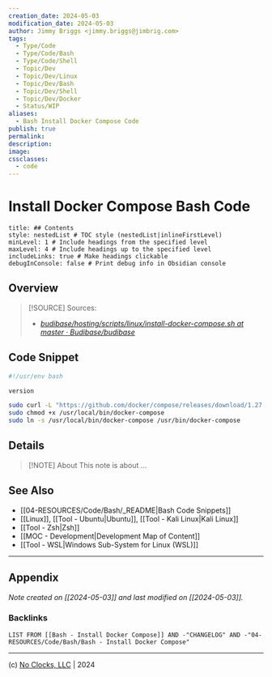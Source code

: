 ```yaml
---
creation_date: 2024-05-03
modification_date: 2024-05-03
author: Jimmy Briggs <jimmy.briggs@jimbrig.com>
tags:
  - Type/Code
  - Type/Code/Bash
  - Type/Code/Shell
  - Topic/Dev
  - Topic/Dev/Linux
  - Topic/Dev/Bash
  - Topic/Dev/Shell
  - Topic/Dev/Docker
  - Status/WIP
aliases:
  - Bash Install Docker Compose Code
publish: true
permalink:
description:
image:
cssclasses:
  - code
---
```


# Install Docker Compose Bash Code

```table-of-contents
title: ## Contents 
style: nestedList # TOC style (nestedList|inlineFirstLevel)
minLevel: 1 # Include headings from the specified level
maxLevel: 4 # Include headings up to the specified level
includeLinks: true # Make headings clickable
debugInConsole: false # Print debug info in Obsidian console
```

## Overview

> [!SOURCE] Sources:
> - *[budibase/hosting/scripts/linux/install-docker-compose.sh at master · Budibase/budibase](https://github.com/Budibase/budibase/blob/master/hosting/scripts/linux/install-docker-compose.sh)*

## Code Snippet

```bash
#!/usr/env bash

version 

sudo curl -L "https://github.com/docker/compose/releases/download/1.27.4/docker-compose-$(uname -s)-$(uname -m)" -o /usr/local/bin/docker-compose
sudo chmod +x /usr/local/bin/docker-compose
sudo ln -s /usr/local/bin/docker-compose /usr/bin/docker-compose
```

## Details

> [!NOTE] About
> This note is about ...

## See Also

- [[04-RESOURCES/Code/Bash/_README|Bash Code Snippets]]
- [[Linux]], [[Tool - Ubuntu|Ubuntu]], [[Tool - Kali Linux|Kali Linux]]
- [[Tool - Zsh|Zsh]]
- [[MOC - Development|Development Map of Content]]
- [[Tool - WSL|Windows Sub-System for Linux (WSL)]]

***

## Appendix

*Note created on [[2024-05-03]] and last modified on [[2024-05-03]].*

### Backlinks

```dataview
LIST FROM [[Bash - Install Docker Compose]] AND -"CHANGELOG" AND -"04-RESOURCES/Code/Bash/Bash - Install Docker Compose"
```

***

(c) [No Clocks, LLC](https://github.com/noclocks) | 2024
